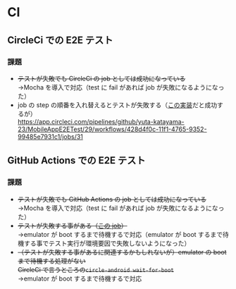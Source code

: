 # CI

## CircleCi での E2E テスト

### 課題

- ~~テストが失敗でも CircleCi の job としては成功になっている~~<br>→Mocha を導入で対応（test に fail があれば job が失敗になるようになった）
- job の step の順番を入れ替えるとテストが失敗する（[この実装](https://github.com/yuta-katayama-23/MobileAppE2ETest/blob/2072a6b2b30debfbacaac93dd6591d4578ee6540/.circleci/config.yml)だと成功するが）<br>https://app.circleci.com/pipelines/github/yuta-katayama-23/MobileAppE2ETest/29/workflows/428d4f0c-11f1-4765-9352-99485e7931c1/jobs/31

## GitHub Actions での E2E テスト

### 課題

- ~~テストが失敗でも GitHub Actions の job としては成功になっている~~<br>→Mocha を導入で対応（test に fail があれば job が失敗になるようになった）
- ~~テストが失敗する事がある（[この job](https://github.com/yuta-katayama-23/MobileAppE2ETest/runs/3192139970?check_suite_focus=true)）~~<br>→emulator が boot するまで待機するで対応（emulator が boot するまで待機する事でテスト実行が環境要因で失敗しないようになった）
- ~~（テストが失敗する事があるに関連するかもしれないが）emulator の boot まで待機する処理がない~~<br>~~CircleCi で言うところの`circle-android wait-for-boot`~~<br>→emulator が boot するまで待機するで対応
